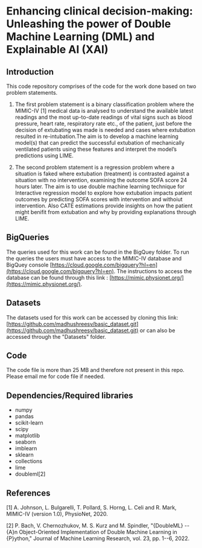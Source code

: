 # Enhancing clinical decision-making: Unleashing the power of Double Machine Learning (DML) and Explainable AI (XAI)

## Introduction

This code repository comprises of the code for the work done based on two problem statements. 

1. The first problem statement is a binary classification problem where the MIMIC-IV [1] medical data is analysed to understand the available latest readings and the most up-to-date readings of vital signs such as blood pressure, heart rate, respiratory rate etc., of the patient, just before the decision of extubating was made is needed and cases where extubation resulted in re-intubation.The aim is to develop a machine learning model(s) that can predict the successful extubation of mechanically ventilated patients using these features and interpret the model’s predictions using LIME.

2. The second problem statement is a regression problem where a situation is faked where extubation (treatment) is contrasted against a situation with no intervention, examining the outcome SOFA score 24 hours later. The aim is to use double machine learning technique for Interactive regression model to explore how extubation impacts patient outcomes by predicting SOFA scores with intervention and withoiut intervention. Also CATE estimations provide insights on how the patient might benifit from extubation and why by providing explanations through LIME.


## BigQueries

The queries used for this work can be found in the BigQuey folder. To run the queries the users must have access to the MIMIC-IV database and BigQuey console [https://cloud.google.com/bigquery?hl=en](https://cloud.google.com/bigquery?hl=en). The instructions to access the database can be found through this link : [https://mimic.physionet.org/](https://mimic.physionet.org/). 


## Datasets

The datasets used for this work can be accessed by cloning this link: [https://github.com/madhushreesv/basic_dataset.git](https://github.com/madhushreesv/basic_dataset.git) or can also be accessed through the "Datasets" folder. 


## Code 

The code file is more than 25 MB and therefore not present in this repo. Please email me for code file if needed. 


## Dependencies/Required libraries

* numpy
* pandas
* scikit-learn
* scipy
* matplotlib
* seaborn
* imblearn
* sklearn
* collections
* lime
* doubleml[2]

## References

[1] A. Johnson, L. Bulgarelli, T. Pollard, S. Horng, L. Celi and R. Mark, MIMIC-IV (version 1.0), PhysioNet, 2020.
 
[2] P. Bach, V. Chernozhukov, M. S. Kurz and M. Spindler, "{DoubleML} -- {A}n Object-Oriented Implementation of Double Machine Learning in {P}ython," Journal of Machine Learning Research, vol. 23, pp. 1--6, 2022. 


